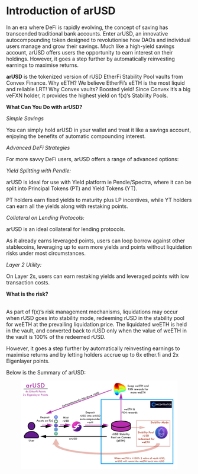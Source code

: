 # Introduction of arUSD

In an era where DeFi is rapidly evolving, the concept of saving has transcended traditional bank accounts. Enter arUSD, an innovative autocompounding token designed to revolutionise how DAOs and individual users manage and grow their savings. Much like a high-yield savings account, arUSD offers users the opportunity to earn interest on their holdings. However, it goes a step further by automatically reinvesting earnings to maximise returns.

**arUSD** is the tokenized version of rUSD EtherFi Stability Pool vaults from Convex Finance. Why eETH? We believe EtherFi’s eETH is the most liquid and reliable LRT! Why Convex vaults? Boosted yield! Since Convex it’s a big veFXN holder, it provides the highest yield on f(x)’s Stability Pools.



**What Can You Do with arUSD?**



_Simple Savings_

You can simply hold arUSD in your wallet and treat it like a savings account, enjoying the benefits of automatic compounding interest.

_Advanced DeFi Strategies_

For more savvy DeFi users, arUSD offers a range of advanced options:

_Yield Splitting with Pendle:_

arUSD is ideal for use with Yield platform ie Pendle/Spectra, where it can be split into Principal Tokens (PT) and Yield Tokens (YT).

PT holders earn fixed yields to maturity plus LP incentives, while YT holders can earn all the yields along with restaking points.

_Collateral on Lending Protocols:_

arUSD is an ideal collateral for lending protocols.

As it already earns leveraged points, users can loop borrow against other stablecoins, leveraging up to earn more yields and points without liquidation risks under most circumstances.

_Layer 2 Utility:_

On Layer 2s, users can earn restaking yields and leveraged points with low transaction costs.



**What is the risk?**

\
As part of f(x)’s risk management mechanisms, liquidations may occur when rUSD goes into stability mode, redeeming rUSD in the stability pool for weETH at the prevailing liquidation price. The liquidated weETH is held in the vault, and converted back to rUSD only when the value of weETH in the vault is 100% of the redeemed rUSD.

However, it goes a step further by automatically reinvesting earnings to maximise returns and by letting holders accrue up to 6x ether.fi and 2x Eigenlayer points.



Below is the Summary of arUSD:&#x20;

<figure><img src="../.gitbook/assets/arUSD (1).png" alt=""><figcaption></figcaption></figure>
